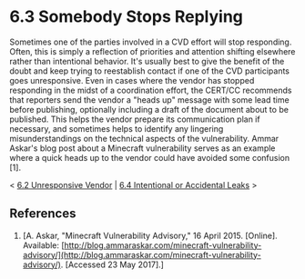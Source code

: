 # 6.3 Somebody Stops Replying 

Sometimes one of the parties involved in a CVD effort will stop
responding. Often, this is simply a reflection of priorities and
attention shifting elsewhere rather than intentional behavior. It's
usually best to give the benefit of the doubt and keep trying to
reestablish contact if one of the CVD participants goes unresponsive.
Even in cases where the vendor has stopped responding in the midst of a
coordination effort, the CERT/CC recommends that reporters send the
vendor a "heads up" message with some lead time before publishing,
optionally including a draft of the document about to be published. This
helps the vendor prepare its communication plan if necessary, and
sometimes helps to identify any lingering misunderstandings on the
technical aspects of the vulnerability. Ammar Askar's blog post about a
Minecraft vulnerability serves as an example where a quick heads up to
the vendor could have avoided some confusion \[1\].



\< [6.2 Unresponsive Vendor](6_2) \|
[6.4 Intentional or Accidental
Leaks](6_4) \>

## References
1.  [A. Askar, "Minecraft Vulnerability Advisory," 16 April 2015.
    \[Online\]. Available:
    [http://blog.ammaraskar.com/minecraft-vulnerability-advisory/](http://blog.ammaraskar.com/minecraft-vulnerability-advisory/). \[Accessed 23 May
    2017\].]


